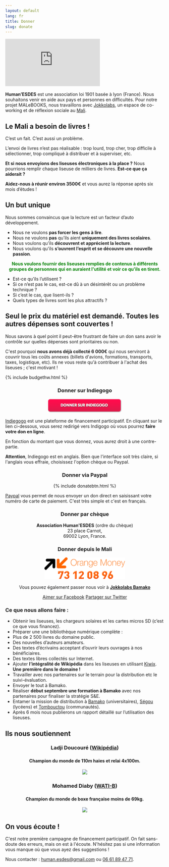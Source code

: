 ```yaml
---
layout: default
lang: fr
title: Donner
slug: donate
---
```


<div class='embed-container'><iframe src='http://player.vimeo.com/video/91094527' frameborder='0' webkitAllowFullScreen mozallowfullscreen allowFullScreen></iframe></div>

**Human’ESDES** est une association loi 1901 basée à lyon (France). Nous souhaitons venir en aide aux pays et personnes en difficultés. Pour notre projet MALeBOOKS, nous travaillons avec [Jokkolabs](http://jokkolabs.net), un espace de co-working et de réflexion sociale au [Mali](http://fr.wikipedia.org/wiki/Mali).

## Le Mali a besoin de livres !

C’est un fait. C’est aussi un problème.

L’envoi de livres n’est pas réalisable : trop lourd, trop cher, trop difficile à sélectionner, trop compliqué à distribuer et à superviser, etc.

**Et si nous envoyions des liseuses électroniques à la place ?** Nous pourrions remplir chaque liseuse de milliers de livres. **Est-ce que ça aiderait ?**

**Aidez-nous à réunir environ 3500€** et vous aurez la réponse après six mois d’études !

## Un but unique ##

Nous sommes convaincus que la lecture est un facteur d’auto développement.

* Nous ne voulons **pas forcer les gens à lire**.
* Nous ne voulons **pas** qu’ils aient **uniquement des livres scolaires**.
* Nous voulons qu’ils **découvrent et apprécient la lecture**.
* Nous voulons qu’ils **s’ouvrent l’esprit et se découvre une nouvelle passion**.


<p style="text-align:center; color:green; font-weight:bold;">Nous voulons fournir des liseuses remplies de contenus à différents groupes de personnes qui en auraient l'utilité et voir ce qu'ils en tirent.</p>

* Est-ce qu’ils l’utilisent ?
* Si ce n’est pas le cas, est-ce dû à un désintérêt ou un problème technique ?
* Si c’est le cas, que lisent-ils ?
* Quels types de livres sont les plus attractifs ?

## Seul le prix du matériel est demandé. Toutes les autres dépenses sont couvertes !

Nous savons à quel point il peut-être frustrant de faire un don sans avoir le contrôle sur quelles dépenses sont prioritaires ou non.

C'est pourquoi **nous avons déjà collecté 6 000€** qui nous serviront à couvrir tous les coûts annexes (billets d'avions, formations, transports, taxes, logistique, etc).  Ils ne vous reste qu'à contribuer à l'achat des liseuses ; c'est motivant !

{% include budgethw.html %}

<div class="row">
<div class="col-md-4" style="text-align:center;">
    <h3>Donner sur Indiegogo</h3>
    <p><a href="http://igg.me/at/malebooks"><img src="/medias/donate-fr.png" /></a></p>
    <p style="text-align:left;"><a href="http://igg.me/at/malebooks">Indiegogo</a> est une plateforme de financement participatif. En cliquant sur le lien ci-dessous, vous serez redirigé vers Indigogo où vous pourrez <strong>faire votre don en ligne</strong>.</p>
    <p style="text-align:left;">En fonction du montant que vous donnez, vous aurez droit à une contre-partie.</p>
    <p style="text-align:left;"><strong>Attention</strong>, Indiegogo est en anglais. Bien que l'interface soit très claire, si l'anglais vous effraie, choisissez l'option chèque ou Paypal.</p>
</div>

<div class="col-md-4" style="text-align:center;">
    <h3>Donner via Paypal</h3>
    <p>{% include donatebtn.html %}</p>
    <p style="text-align:left;"><a href="https://paypal.com">Paypal</a> vous permet de nous envoyer un don direct en saisissant votre numéro de carte de paiement. C'est très simple et c'est en français.</p>
</div>

<div class="col-md-4" style="text-align:center;">
    <h3>Donner par chèque</h3>
    <p><strong>Association Human'ESDES</strong> (ordre du chèque)<br />23 place Carnot,<br />69002 Lyon, France.</p>
    <h3>Donner depuis le Mali</h3>
    <p><img src="/medias/orange-money.png" /></p>
    <p>Vous pouvez également passer nous voir à <strong><a href="http://www.openstreetmap.org/?mlat=12.66537&mlon=-7.96932#map=17/12.66537/-7.96932">Jokkolabs Bamako</a></strong></p>
</div>

</div>

<p style="text-align:center;"><a class="btn btn-lg btn-primary" href="https://facebook.com/Malebooks" role="button"><i class="glyphicon glyphicon-thumbs-up"></i> Aimer sur Facebook</a> <a class="btn btn-lg btn-primary" href="https://twitter.com/intent/tweet?hashtags=eBooks%20mali&original_referer=&related=eBooksML&text=Aidez+%40eBooksML+et+%40JokkoML+%c3%a0+distribuer+des+liseuses+pleines+de+contenus+(libres)+au+%23Mali+!&tw_p=tweetbutton&url=http%3a%2f%2fmalebooks.ml%2fdonner" role="button"><i class="glyphicon glyphicon-retweet"></i> Partager sur Twitter</a></p>

### Ce que nous allons faire :
* Obtenir les liseuses, les chargeurs solaires et les cartes micros SD (c’est ce que vous financez).
* Préparer une une bibliothèque numérique complète :
 * Plus de 2 500 livres du domaine public.
 * Des nouvelles d’auteurs amateurs.
 * Des textes d’écrivains acceptant d’ouvrir leurs ouvrages à nos bénéficiaires.
 * Des textes libres collectés sur Internet.
* Ajouter **l’intégralité de Wikipédia** dans les liseuses en utilisant [Kiwix](http://kiwix.org). **Une première dans le domaine !**
* Travailler avec nos partenaires sur le terrain pour la distribution etc le suivi-évaluation.
* Envoyer le tout à Bamako.
* Réaliser **début septembre une formation à Bamako** avec nos partenaires pour finaliser la stratégie S&E.
* Entamer la mission de distribution à [Bamako](http://fr.wikipedia.org/wiki/Bamako) (universitaires), [Ségou](http://fr.wikipedia.org/wiki/Ségou) (lycéens)  et [Tombouctou](http://fr.wikipedia.org/wiki/Tombouctou) (communautés).
* Après 6 mois nous publierons un rapport détaillé sur l’utilisation des liseuses.

## Ils nous soutiennent

<div class="row" style="text-align:center;">
<div class="col-md-6">
    <h3>Ladji Doucouré (<a href="http://fr.wikipedia.org/wiki/Ladji_Doucouré">Wikipédia</a>)<h3>
    <h4>Champion du monde de 110m haies et relai 4x100m.</h4>
    <img src="https://images.indiegogo.com/file_attachments/478568/files/20140402083121-ladji.jpg?1396452681" />
</div>
<div class="col-md-6">
    <h3>Mohamed Diaby (<a href="http://www.wati-b-corporate.com/activites/sport">WATI-B</a>)<h3>
    <h4>Champion du monde de boxe française moins de 69kg.</h4>
    <img src="https://images.indiegogo.com/file_attachments/478587/files/20140402083658-mohamed-diaby.jpg?1396453018" />
</div>
</div>

## On vous écoute !

C'est notre première campagne de financement participatif. On fait sans-doute des erreurs, mais on est à l'écoute. N'hésitez pas si une information vous manque où que vous ayez des suggestions !

Nous contacter : [human.esdes@gmail.com](mailto:human.esdes@gmail.com) ou <a href="tel:33661894771">06 61 89 47 71</a>.

